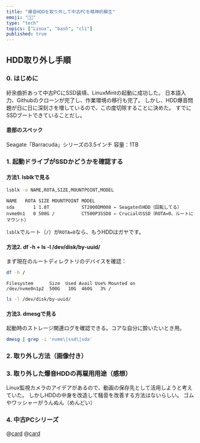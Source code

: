 ```yaml
---
title: "爆音HDDを取り外して中古PCを精神的蘇生"
emoji: "😵‍💫"
type: "tech"
topics: ["Linux", "bash", "cli"]
published: true
---
```


## HDD取り外し手順

### 0. はじめに
紆余曲折あって中古PCにSSD装填、LinuxMintの起動に成功した。
日本語入力、Githubのクローンが完了し、作業環境の移行も完了。
しかし、HDD爆音問題が日に日に深刻さを増しているので、この度切除することに決めた。
すでにSSDブートできていることだし。

#### 患部のスペック
Seagate「Barracuda」シリーズの3.5インチ
容量：1TB

### 1. 起動ドライブがSSDかどうかを確認する

#### 方法1. lsblkで見る

```bash
lsblk -o NAME,ROTA,SIZE,MOUNTPOINT,MODEL
```

```plaintext
NAME   ROTA SIZE MOUNTPOINT MODEL
sda       1 1.8T            ST2000DM008 ← SeagateのHDD（回転してる）
nvme0n1   0 500G /          CT500P3SSD8 ← CrucialのSSD（ROTA=0、ルートにマウント）
```
`lsblk`でルート（`/`）が`ROTA=0`なら、もうHDDはガヤです。

#### 方法2. df -h + ls -l /dev/disk/by-uuid/

まず現在のルートディレクトリのデバイスを確認：
```bash
df -h /
```
```plaintext
Filesystem      Size  Used Avail Use% Mounted on
/dev/nvme0n1p2  500G   10G  460G   3% /
```

```bash
ls -l /dev/disk/by-uuid/
```

#### 方法3. dmesgで見る
起動時のストレージ関連ログを確認できる。コアな自分に酔いたいとき用。
```bash
dmesg | grep -i 'nvme\|ssd\|sda'
```

### 2. 取り外し方法（画像付き）

### 3. 取り外した爆音HDDの再雇用用途（感想）
Linux監視カメラのアイデアがあるので、動画の保存先として活用しようと考えていた。
しかしHDDの中身を改造して騒音を改善する方法はないらしい。
ゴムやワッシャーがうんぬん（めんどい）

### 4. 中古PCシリーズ
@[card](https://zenn.dev/nickelth/articles/optiplexsetup01)
@[card](https://zenn.dev/nickelth/articles/optiplexsetup02mint)